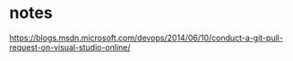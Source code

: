 # notes

https://blogs.msdn.microsoft.com/devops/2014/06/10/conduct-a-git-pull-request-on-visual-studio-online/
